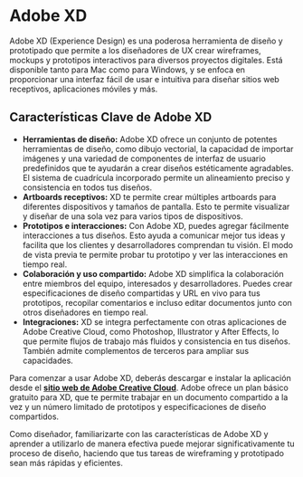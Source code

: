 # Adobe XD

Adobe XD (Experience Design) es una poderosa herramienta de diseño y prototipado que permite a los diseñadores de UX crear wireframes, mockups y prototipos interactivos para diversos proyectos digitales. Está disponible tanto para Mac como para Windows, y se enfoca en proporcionar una interfaz fácil de usar e intuitiva para diseñar sitios web receptivos, aplicaciones móviles y más.

## Características Clave de Adobe XD

- **Herramientas de diseño:** Adobe XD ofrece un conjunto de potentes herramientas de diseño, como dibujo vectorial, la capacidad de importar imágenes y una variedad de componentes de interfaz de usuario predefinidos que te ayudarán a crear diseños estéticamente agradables. El sistema de cuadrícula incorporado permite un alineamiento preciso y consistencia en todos tus diseños.
- **Artboards receptivos:** XD te permite crear múltiples artboards para diferentes dispositivos y tamaños de pantalla. Esto te permite visualizar y diseñar de una sola vez para varios tipos de dispositivos.
- **Prototipos e interacciones:** Con Adobe XD, puedes agregar fácilmente interacciones a tus diseños. Esto ayuda a comunicar mejor tus ideas y facilita que los clientes y desarrolladores comprendan tu visión. El modo de vista previa te permite probar tu prototipo y ver las interacciones en tiempo real.
- **Colaboración y uso compartido:** Adobe XD simplifica la colaboración entre miembros del equipo, interesados y desarrolladores. Puedes crear especificaciones de diseño compartidas y URL en vivo para tus prototipos, recopilar comentarios e incluso editar documentos junto con otros diseñadores en tiempo real.
- **Integraciones:** XD se integra perfectamente con otras aplicaciones de Adobe Creative Cloud, como Photoshop, Illustrator y After Effects, lo que permite flujos de trabajo más fluidos y consistencia en tus diseños. También admite complementos de terceros para ampliar sus capacidades.

Para comenzar a usar Adobe XD, deberás descargar e instalar la aplicación desde el **[sitio web de Adobe Creative Cloud](https://www.adobe.com/products/xd.html)**. Adobe ofrece un plan básico gratuito para XD, que te permite trabajar en un documento compartido a la vez y un número limitado de prototipos y especificaciones de diseño compartidos.

Como diseñador, familiarizarte con las características de Adobe XD y aprender a utilizarlo de manera efectiva puede mejorar significativamente tu proceso de diseño, haciendo que tus tareas de wireframing y prototipado sean más rápidas y eficientes.
